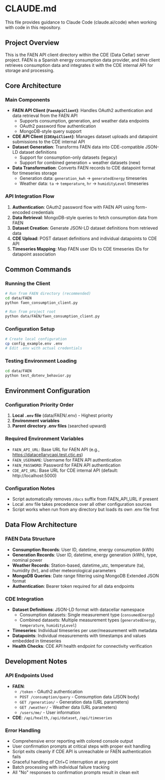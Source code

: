 # CLAUDE.md

This file provides guidance to Claude Code (claude.ai/code) when working with code in this repository.

## Project Overview

This is the FAEN API client directory within the CDE (Data Cellar) server project. FAEN is a Spanish energy consumption data provider, and this client retrieves consumption data and integrates it with the CDE internal API for storage and processing.

## Core Architecture

### Main Components

- **FAEN API Client (`FaenApiClient`)**: Handles OAuth2 authentication and data retrieval from the FAEN API
  - Supports consumption, generation, and weather data endpoints
  - OAuth2 password flow authentication
  - MongoDB-style query support
- **CDE API Client (`CDEApiClient`)**: Manages dataset uploads and datapoint submissions to the CDE internal API
- **Dataset Generation**: Transforms FAEN data into CDE-compatible JSON-LD dataset definitions
  - Support for consumption-only datasets (legacy)
  - Support for combined generation + weather datasets (new)
- **Data Transformation**: Converts FAEN records to CDE datapoint format for timeseries storage
  - Generation data: `generation_kwh` → `generatedEnergy` timeseries
  - Weather data: `ta` → `temperature`, `hr` → `humidityLevel` timeseries

### API Integration Flow

1. **Authentication**: OAuth2 password flow with FAEN API using form-encoded credentials
2. **Data Retrieval**: MongoDB-style queries to fetch consumption data from FAEN
3. **Dataset Creation**: Generate JSON-LD dataset definitions from retrieved data
4. **CDE Upload**: POST dataset definitions and individual datapoints to CDE API
5. **Timeseries Mapping**: Map FAEN user IDs to CDE timeseries IDs for datapoint association

## Common Commands

### Running the Client
```bash
# Run from FAEN directory (recommended)
cd data/FAEN
python faen_consumption_client.py

# Run from project root
python data/FAEN/faen_consumption_client.py
```

### Configuration Setup
```bash
# Create local configuration
cp config_example.env .env
# Edit .env with actual credentials
```

### Testing Environment Loading
```bash
cd data/FAEN
python test_dotenv_behavior.py
```

## Environment Configuration

### Configuration Priority Order
1. **Local `.env` file** (data/FAEN/.env) - Highest priority
2. **Environment variables** 
3. **Parent directory .env files** (searched upward)

### Required Environment Variables
- `FAEN_API_URL`: Base URL for FAEN API (e.g., https://datacellarvcapi.test.ctic.es)
- `FAEN_USERNAME`: Username for FAEN API authentication 
- `FAEN_PASSWORD`: Password for FAEN API authentication
- `CDE_API_URL`: Base URL for CDE internal API (default: http://localhost:5000)

### Configuration Notes
- Script automatically removes `/docs` suffix from FAEN_API_URL if present
- Local .env file takes precedence over all other configuration sources
- Script works when run from any directory but loads its own .env file first

## Data Flow Architecture

### FAEN Data Structure
- **Consumption Records**: User ID, datetime, energy consumption (kWh)
- **Generation Records**: User ID, datetime, energy generation (kWh), type, nominal power
- **Weather Records**: Station-based, datetime_utc, temperature (ta), humidity (hr), and other meteorological parameters
- **MongoDB Queries**: Date range filtering using MongoDB Extended JSON format
- **Authentication**: Bearer token required for all data endpoints

### CDE Integration
- **Dataset Definitions**: JSON-LD format with datacellar namespace
  - Consumption datasets: Single measurement type (`consumedEnergy`)
  - Combined datasets: Multiple measurement types (`generatedEnergy`, `temperature`, `humidityLevel`)
- **Timeseries**: Individual timeseries per user/measurement with metadata
- **Datapoints**: Individual measurements with timestamps and values embedded in timeseries
- **Health Checks**: CDE API health endpoint for connectivity verification

## Development Notes

### API Endpoints Used
- **FAEN**: 
  - `/token` - OAuth2 authentication
  - `POST /consumption/query` - Consumption data (JSON body)
  - `GET /generation/` - Generation data (URL parameters)
  - `GET /weather/` - Weather data (URL parameters)
  - `/users/me/` - User information
- **CDE**: `/api/health`, `/api/dataset`, `/api/timeseries`

### Error Handling
- Comprehensive error reporting with colored console output
- User confirmation prompts at critical steps with proper exit handling
- Script exits cleanly if CDE API is unreachable or FAEN authentication fails
- Graceful handling of Ctrl+C interruption at any point
- Batch processing with individual failure tracking
- All "No" responses to confirmation prompts result in clean exit



